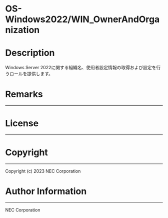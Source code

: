 OS-Windows2022/WIN_OwnerAndOrganization
=======================================================
# Description
Windows Server 2022に関する組織名、使用者設定情報の取得および設定を行うロールを提供します。

# Remarks
-------

# License
-------

# Copyright
---------
Copyright (c) 2023 NEC Corporation

# Author Information
------------------
NEC Corporation
